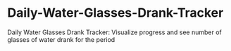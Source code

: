 # Daily-Water-Glasses-Drank-Tracker
Daily Water Glasses Drank Tracker: Visualize progress and see number of glasses of water drank for the period
